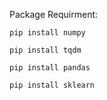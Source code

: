 Package Requirment:

```pip install numpy```

```pip install tqdm```

```pip install pandas```

```pip install sklearn```

